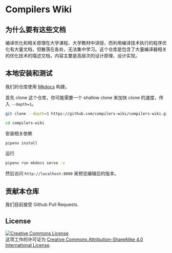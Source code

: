# Compilers Wiki

## 为什么要有这些文档

编译优化和相关原理在大学课程、大学教材中讲授，而利用编译技术执行的程序优化有大量文档，但散落在各处，无法集中学习。这个仓库是包含了大量编译器相关的优化技术的描述文档，内容主要是高层次的设计原理、设计实现。

## 本地安装和测试

我们的仓库使用 [Mkdocs](https://www.mkdocs.org/) 构建。

首先 clone 这个仓库，你可能需要一个 shallow clone 来加快 clone 的速度，传入 `--depth=1`。

```sh
git clone --depth=1 https://github.com/compilers-wiki/compilers-wiki.git
```

```sh
cd compilers-wiki
```

安装相关依赖

```sh
pipenv install
```

运行

```sh
pipenv run mkdocs serve -v
```

然后访问 `http://localhost:8000` 来预览编辑后的版本。

## 贡献本仓库

我们目前接受 Github Pull Requests.

## License

<a rel="license" href="http://creativecommons.org/licenses/by-sa/4.0/"><img alt="Creative Commons License" style="border-width:0" src="https://i.creativecommons.org/l/by-sa/4.0/88x31.png" /></a><br />这项工作的许可证为 <a rel="license" href="http://creativecommons.org/licenses/by-sa/4.0/">Creative Commons Attribution-ShareAlike 4.0 International License</a>.
